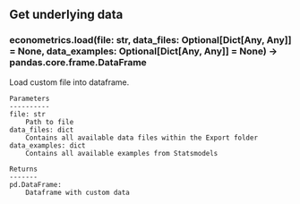 ## Get underlying data 
### econometrics.load(file: str, data_files: Optional[Dict[Any, Any]] = None, data_examples: Optional[Dict[Any, Any]] = None) -> pandas.core.frame.DataFrame

Load custom file into dataframe.

    Parameters
    ----------
    file: str
        Path to file
    data_files: dict
        Contains all available data files within the Export folder
    data_examples: dict
        Contains all available examples from Statsmodels

    Returns
    -------
    pd.DataFrame:
        Dataframe with custom data
